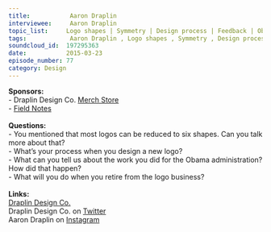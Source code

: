 ```yaml
--- 
title:           Aaron Draplin 
interviewee:     Aaron Draplin 
topic_list:     Logo shapes | Symmetry | Design process | Feedback | Obama logo | Retirement
tags:            Aaron Draplin , Logo shapes , Symmetry , Design process , Feedback , Obama logo , Retirement
soundcloud_id:  197295363
date:           2015-03-23
episode_number: 77
category: Design
---
```


<p class="show_notes_display"><b>Sponsors:<br></b>- Draplin Design Co. <a rel="nofollow" target="_blank" href="http://draplin.com/merch/">Merch Store</a><br>- <a rel="nofollow" target="_blank" href="http://fieldnotesbrand.com/">Field Notes</a><br><b><br>Questions:</b><br>- You mentioned that most logos can be reduced to six shapes. Can you talk more about that?<br>- What’s your process when you design a new logo?<br>- What can you tell us about the work you did for the Obama administration? How did that happen?<br>- What will you do when you retire from the logo business?<br><br><b>Links:</b><br><a rel="nofollow" target="_blank" href="http://draplin.com/">Draplin Design Co.</a><br>Draplin Design Co. on <a rel="nofollow" target="_blank" href="https://twitter.com/draplin">Twitter</a><br>Aaron Draplin on <a rel="nofollow" target="_blank" href="https://instagram.com/draplin">Instagram</a></p>
